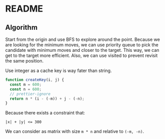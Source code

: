 # README

## Algorithm

Start from the origin and use BFS to explore around the point. Because we are looking for the minimum moves, we can use priority queue to pick the candidate with minimum moves and closer to the target. This way, we can get to the target more efficient. Also, we can use visited to prevent revisit the same position.

Use integer as a cache key is way fater than string.

```js
function createKey(i, j) {
  const m = 600;
  const n = 600;
  // prettier-ignore
  return n * (i - (-m)) + j - (-n);
}
```

Because there exists a constraint that:

```
|x| + |y| <= 300
```

We can consider as matrix with size `m * n` and relative to `(-m, -n)`.
